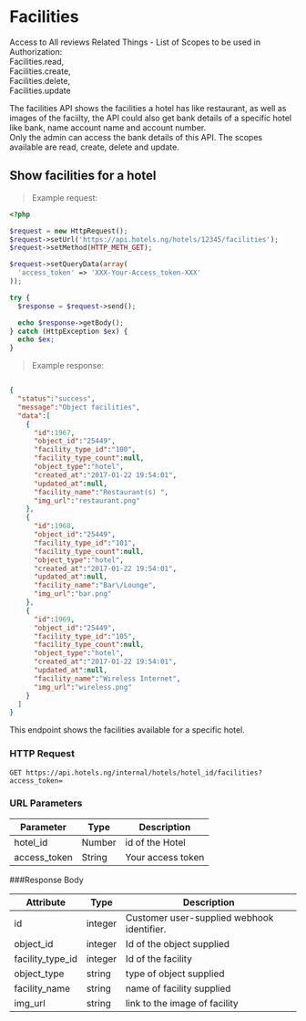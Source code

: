 # Facilities
Access to All reviews Related Things - List of Scopes to be used in Authorization:<br>
    Facilities.read,<br>
    Facilities.create,<br>
    Facilities.delete, <br>
    Facilities.update<br>

The facilities API shows the facilities a hotel has like restaurant, as well as images of the faciilty, the API could also get bank details of a specific hotel like bank, name account name and account number.<br>
Only the admin can access the bank details of this API. The scopes available are read, create, delete and update.
## Show facilities for a hotel


> Example request:

```php
<?php

$request = new HttpRequest();
$request->setUrl('https://api.hotels.ng/hotels/12345/facilities');
$request->setMethod(HTTP_METH_GET);

$request->setQueryData(array(
  'access_token' => 'XXX-Your-Access_token-XXX'
));

try {
  $response = $request->send();

  echo $response->getBody();
} catch (HttpException $ex) {
  echo $ex;
}

```

> Example response:

```json

{  
  "status":"success",
  "message":"Object facilities",
  "data":[  
    {  
      "id":1967,
      "object_id":"25449",
      "facility_type_id":"100",
      "facility_type_count":null,
      "object_type":"hotel",
      "created_at":"2017-01-22 19:54:01",
      "updated_at":null,
      "facility_name":"Restaurant(s) ",
      "img_url":"restaurant.png"
    },
    {  
      "id":1968,
      "object_id":"25449",
      "facility_type_id":"101",
      "facility_type_count":null,
      "object_type":"hotel",
      "created_at":"2017-01-22 19:54:01",
      "updated_at":null,
      "facility_name":"Bar\/Lounge",
      "img_url":"bar.png"
    },
    {  
      "id":1969,
      "object_id":"25449",
      "facility_type_id":"105",
      "facility_type_count":null,
      "object_type":"hotel",
      "created_at":"2017-01-22 19:54:01",
      "updated_at":null,
      "facility_name":"Wireless Internet",
      "img_url":"wireless.png"
    }
  ]
}


```

This endpoint shows the facilities available for a specific hotel.

### HTTP Request

`GET https://api.hotels.ng/internal/hotels/hotel_id/facilities?access_token=`

### URL Parameters

Parameter | Type | Description
--------- | ------- | -----------
hotel_id | Number | id of the Hotel
access_token | String | Your access token

###Response Body

Attribute | Type | Description
--------- | ------- | -----------
        id| integer | Customer user-supplied webhook identifier.
object_id | integer | Id of the object supplied
facility_type_id| integer| Id of the facility
  object_type| string |type of object supplied
 facility_name| string | name of facility supplied
img_url | string | link to the image of facility


